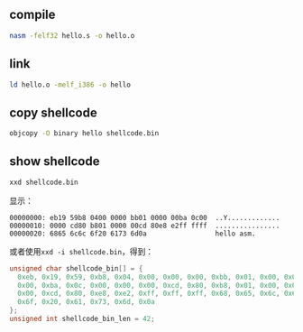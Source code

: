 ## compile

```bash
nasm -felf32 hello.s -o hello.o
```

## link

```bash
ld hello.o -melf_i386 -o hello
```

## copy shellcode

```bash
objcopy -O binary hello shellcode.bin
```

## show shellcode

```bash
xxd shellcode.bin
```

显示：

```
00000000: eb19 59b8 0400 0000 bb01 0000 00ba 0c00  ..Y.............
00000010: 0000 cd80 b801 0000 00cd 80e8 e2ff ffff  ................
00000020: 6865 6c6c 6f20 6173 6d0a                 hello asm.
```

或者使用`xxd -i shellcode.bin`，得到：

```c
unsigned char shellcode_bin[] = {
  0xeb, 0x19, 0x59, 0xb8, 0x04, 0x00, 0x00, 0x00, 0xbb, 0x01, 0x00, 0x00,
  0x00, 0xba, 0x0c, 0x00, 0x00, 0x00, 0xcd, 0x80, 0xb8, 0x01, 0x00, 0x00,
  0x00, 0xcd, 0x80, 0xe8, 0xe2, 0xff, 0xff, 0xff, 0x68, 0x65, 0x6c, 0x6c,
  0x6f, 0x20, 0x61, 0x73, 0x6d, 0x0a
};
unsigned int shellcode_bin_len = 42;
```
